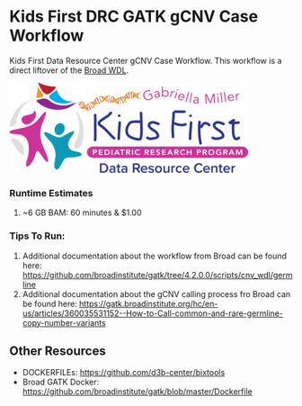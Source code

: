 # Kids First DRC GATK gCNV Case Workflow
Kids First Data Resource Center gCNV Case Workflow. This workflow is a direct liftover of the [Broad WDL](https://github.com/broadinstitute/gatk/tree/4.2.0.0/scripts/cnv_wdl/germline).

![data service logo](https://github.com/d3b-center/d3b-research-workflows/raw/master/doc/kfdrc-logo-sm.png)

### Runtime Estimates
1. ~6 GB BAM: 60 minutes & $1.00

### Tips To Run:
1. Additional documentation about the workflow from Broad can be found here: https://github.com/broadinstitute/gatk/tree/4.2.0.0/scripts/cnv_wdl/germline
1. Additional documentation about the gCNV calling process fro Broad can be found here: https://gatk.broadinstitute.org/hc/en-us/articles/360035531152--How-to-Call-common-and-rare-germline-copy-number-variants

## Other Resources
- DOCKERFILEs: https://github.com/d3b-center/bixtools
- Broad GATK Docker: https://github.com/broadinstitute/gatk/blob/master/Dockerfile
